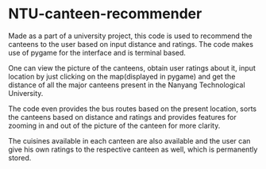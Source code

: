 # NTU-canteen-recommender
Made as a part of a university project, this code is used to recommend the canteens to the user based on input distance and ratings. The code makes use of pygame for the interface and is terminal based.  
  
One can view the picture of the canteens, obtain user ratings about it, input location by just clicking on the map(displayed in pygame) and get the distance of all the major canteens present in the Nanyang Technological University.  
  
The code even provides the bus routes based on the present location, sorts the canteens based on distance and ratings and provides features for zooming in and out of the picture of the canteen for more clarity.  
  
The cuisines available in each canteen are also available and the user can give his own ratings to the respective canteen as well, which is permanently stored.
